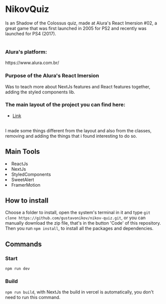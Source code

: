 # NikovQuiz 
Is an Shadow of the Colossus quiz, made at Alura's React Imersion #02, a great game that was first launched in 2005 for PS2
and recently was launched for PS4 (2017).
<br/>
<br/>
### Alura's platform:
<link>https://www.alura.com.br/</link>

### Purpose of the Alura's React Imersion
Was to teach more about NextJs features and React features together, adding the styled components lib.

### The main layout of the project you can find here:
- [Link](https://www.figma.com/file/cg1MIzSRRss8ggpypQbmdD/AluraQuiz?node-id=0%3A1)
<br/>
I made some things different from the layout and also from the classes, removing and adding the things that i found interesting to do so.

## Main Tools
<li>ReactJs</li>
<li>NextJs</li>
<li>StyledComponents</li>
<li>SweetAlert</li>
<li>FramerMotion</li>

## How to install

Choose a folder to install, open the system's terminal in it and type  ```git clone https://github.com/gustavonikov/nikov-quiz.git```, or you can manually download the zip file,
that's in the button 'Code' of this repository.
Then you run ```npm install```, to install all the packages and dependencies.

## Commands

### Start 
```npm run dev```

### Build 
```npm run build```, with NextJs the build in vercel is automatically, you don't need to run this command.

